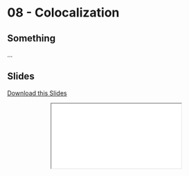 # 08 - <i class="fa-solid fa-location-crosshairs"></i> Colocalization

## Something

...

## Slides

<a
    class="custom-button custom-download-button" href="../../pdfs/08_colocalization/templates.pdf" download> <i class="fas fa-download"></i> Download this Slides
</a>

<div align="center">
  <iframe class="custom-pdf-frame" src="../../pdfs/08_colocalization/templates.pdf"> </iframe>
</div>
